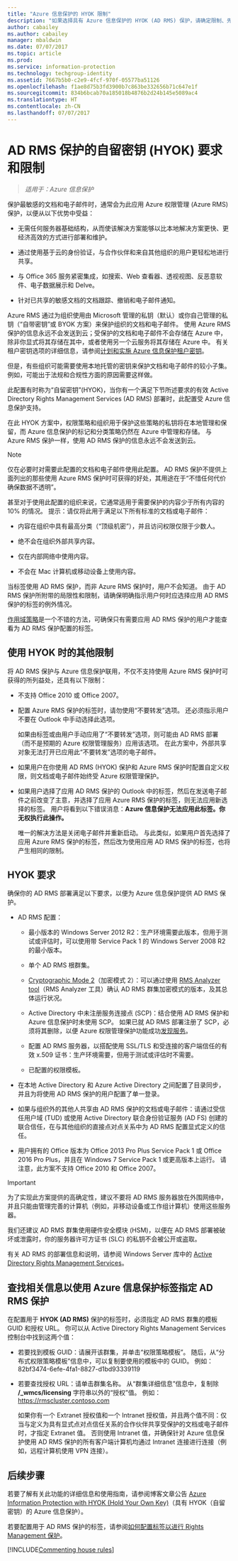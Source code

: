 ```yaml
---
title: "Azure 信息保护的 HYOK 限制"
description: "如果选择具有 Azure 信息保护的 HYOK (AD RMS) 保护，请确定限制、先决条件和建议。"
author: cabailey
ms.author: cabailey
manager: mbaldwin
ms.date: 07/07/2017
ms.topic: article
ms.prod: 
ms.service: information-protection
ms.technology: techgroup-identity
ms.assetid: 7667b5b0-c2e9-4fcf-970f-05577ba51126
ms.openlocfilehash: f1ae8d75b3fd3900b7c863be332656b71c647e1f
ms.sourcegitcommit: 834b6bcab70a185018b4876b2d24b145e5089ac4
ms.translationtype: HT
ms.contentlocale: zh-CN
ms.lasthandoff: 07/07/2017
---
```

# <a name="hold-your-own-key-hyok-requirements-and-restrictions-for-ad-rms-protection"></a>AD RMS 保护的自留密钥 (HYOK) 要求和限制

>*适用于：Azure 信息保护*

保护最敏感的文档和电子邮件时，通常会为此应用 Azure 权限管理 (Azure RMS) 保护，以便从以下优势中受益：

- 无需任何服务器基础结构，从而使该解决方案能够以比本地解决方案更快、更经济高效的方式进行部署和维护。

- 通过使用基于云的身份验证，与合作伙伴和来自其他组织的用户更轻松地进行共享。

- 与 Office 365 服务紧密集成，如搜索、Web 查看器、透视视图、反恶意软件、电子数据展示和 Delve。

- 针对已共享的敏感文档的文档跟踪、撤销和电子邮件通知。

Azure RMS 通过为组织使用由 Microsoft 管理的私钥（默认）或你自己管理的私钥（“自带密钥”或 BYOK 方案）来保护组织的文档和电子邮件。 使用 Azure RMS 保护的信息永远不会发送到云；受保护的文档和电子邮件不会存储在 Azure 中，除非你显式将其存储在其中，或者使用另一个云服务将其存储在 Azure 中。 有关租户密钥选项的详细信息，请参阅[计划和实施 Azure 信息保护租户密钥](../plan-design/plan-implement-tenant-key.md)。 

但是，有些组织可能需要使用本地托管的密钥来保护文档和电子邮件的较小子集。 例如，可能出于法规和合规性方面的原因需要这样做。  

此配置有时称为“自留密钥”(HYOK)，当你有一个满足下节所述要求的有效 Active Directory Rights Management Services (AD RMS) 部署时，此配置受 Azure 信息保护支持。

在此 HYOK 方案中，权限策略和组织用于保护这些策略的私钥将在本地管理和保留，而 Azure 信息保护的标记和分类策略仍然在 Azure 中管理和存储。 与 Azure RMS 保护一样，使用 AD RMS 保护的信息永远不会发送到云。

> [!NOTE]
> 仅在必要时对需要此配置的文档和电子邮件使用此配置。 AD RMS 保护不提供上面列出的那些使用 Azure RMS 保护时可获得的好处，其用途在于“不惜任何代价确保数据不透明”。
>
> 甚至对于使用此配置的组织来说，它通常适用于需要保护的内容少于所有内容的 10% 的情况。 提示：请仅将此用于满足以下所有标准的文档或电子邮件：
> 
> - 内容在组织中具有最高分类（“顶级机密”），并且访问权限仅限于少数人。
> 
> - 绝不会在组织外部共享内容。
> 
> - 仅在内部网络中使用内容。
> 
> - 不会在 Mac 计算机或移动设备上使用内容。

当标签使用 AD RMS 保护，而非 Azure RMS 保护时，用户不会知道。 由于 AD RMS 保护所附带的局限性和限制，请确保明确指示用户何时应选择应用 AD RMS 保护的标签的例外情况。 

[作用域策略](configure-policy-scope.md)是一个不错的方法，可确保只有需要应用 AD RMS 保护的用户才能查看为 AD RMS 保护配置的标签。 

## <a name="additional-limitations-when-using-hyok"></a>使用 HYOK 时的其他限制

将 AD RMS 保护与 Azure 信息保护联用，不仅不支持使用 Azure RMS 保护时可获得的所列益处，还具有以下限制：

- 不支持 Office 2010 或 Office 2007。

- 配置 Azure RMS 保护的标签时，请勿使用“不要转发”选项。 还必须指示用户不要在 Outlook 中手动选择此选项。 

    如果由标签或由用户手动应用了“不要转发”选项，则可能由 AD RMS 部署（而不是预期的 Azure 权限管理服务）应用该选项。 在此方案中，外部共享对象无法打开已应用此“不要转发”选项的电子邮件。

- 如果用户在你使用 AD RMS (HYOK) 保护和 Azure RMS 保护时配置自定义权限，则文档或电子邮件始终受 Azure 权限管理保护。

- 如果用户选择了应用 AD RMS 保护的 Outlook 中的标签，然后在发送电子邮件之前改变了主意，并选择了应用 Azure RMS 保护的标签，则无法应用新选择的标签。 用户将看到以下错误消息：**Azure 信息保护无法应用此标签。你无权执行此操作。**
    
    唯一的解决方法是关闭电子邮件并重新启动。 与此类似，如果用户首先选择了应用 Azure RMS 保护的标签，然后改为使用应用 AD RMS 保护的标签，也将产生相同的限制。

## <a name="requirements-for-hyok"></a>HYOK 要求

确保你的 AD RMS 部署满足以下要求，以便为 Azure 信息保护提供 AD RMS 保护。

- AD RMS 配置：
    
    - 最小版本的 Windows Server 2012 R2：生产环境需要此版本，但用于测试或评估时，可以使用带 Service Pack 1 的 Windows Server 2008 R2 的最小版本。
    
    - 单个 AD RMS 根群集。
    
    - [Cryptographic Mode 2](https://technet.microsoft.com/library/hh867439.aspx)（加密模式 2）：可以通过使用 [RMS Analyzer tool](https://www.microsoft.com/en-us/download/details.aspx?id=46437)（RMS Analyzer 工具）确认 AD RMS 群集加密模式的版本，及其总体运行状况。   
    
    - Active Directory 中未注册服务连接点 (SCP)：结合使用 AD RMS 保护和 Azure 信息保护时未使用 SCP。 如果已就 AD RMS 部署注册了 SCP，必须将其删除，以便 Azure 权限管理保护功能成功[发现服务](../rms-client/client-deployment-notes.md#rms-service-discovery)。
    
    - 配置 AD RMS 服务器，以搭配使用 SSL/TLS 和受连接的客户端信任的有效 x.509 证书：生产环境需要，但用于测试或评估时不需要。
    
    - 已配置的权限模板。

- 在本地 Active Directory 和 Azure Active Directory 之间配置了目录同步，并且为将使用 AD RMS 保护的用户配置了单一登录。

- 如果与组织外的其他人共享由 AD RMS 保护的文档或电子邮件：请通过受信任用户域 (TUD) 或使用 Active Directory 联合身份验证服务 (AD FS) 创建的联合信任，在与其他组织的直接点对点关系中为 AD RMS 配置显式定义的信任。

- 用户拥有的 Office 版本为 Office 2013 Pro Plus Service Pack 1 或 Office 2016 Pro Plus，并且在 Windows 7 Service Pack 1 或更高版本上运行。 请注意，此方案不支持 Office 2010 和 Office 2007。

> [!IMPORTANT]
> 为了实现此方案提供的高确定性，建议不要将 AD RMS 服务器放在外围网络中，并且只能由管理完善的计算机（例如，非移动设备或工作组计算机）使用这些服务器。 
> 
> 我们还建议 AD RMS 群集使用硬件安全模块 (HSM)，以便在 AD RMS 部署被破坏或泄露时，你的服务器许可方证书 (SLC) 的私钥不会被公开或盗取。 

有关 AD RMS 的部署信息和说明，请参阅 Windows Server 库中的 [Active Directory Rights Management Services](https://technet.microsoft.com/library/hh831364.aspx)。 


## <a name="locating-the-information-to-specify-ad-rms-protection-with-an-azure-information-protection-label"></a>查找相关信息以使用 Azure 信息保护标签指定 AD RMS 保护

在配置用于 **HYOK (AD RMS)** 保护的标签时，必须指定 AD RMS 群集的模板 GUID 和授权 URL。 你可以从 Active Directory Rights Management Services 控制台中找到这两个值：

- 若要找到模板 GUID：请展开该群集，并单击“权限策略模板”。 随后，从“分布式权限策略模板”信息中，可以复制要使用的模板中的 GUID。 例如：82bf3474-6efe-4fa1-8827-d1bd93339119

- 若要查找授权 URL：请单击群集名称。 从“群集详细信息”信息中，复制除 **/_wmcs/licensing** 字符串以外的“授权”值。 例如：https://rmscluster.contoso.com 
    
    如果你有一个 Extranet 授权值和一个 Intranet 授权值，并且两个值不同：仅当与定义为具有显式点对点信任关系的合作伙伴共享受保护的文档或电子邮件时，才指定 Extranet 值。 否则使用 Intranet 值，并确保针对 Azure 信息保护使用 AD RMS 保护的所有客户端计算机均通过 Intranet 连接进行连接（例如，远程计算机使用 VPN 连接）。

## <a name="next-steps"></a>后续步骤

若要了解有关此功能的详细信息和使用指南，请参阅博客文章公告 [Azure Information Protection with HYOK (Hold Your Own Key)](https://blogs.technet.microsoft.com/enterprisemobility/2016/08/10/azure-information-protection-with-hyok-hold-your-own-key/)（具有 HYOK（自留密钥）的 Azure 信息保护）。

若要配置用于 AD RMS 保护的标签，请参阅[如何配置标签以进行 Rights Management 保护](../deploy-use/configure-policy-protection.md)。 

[!INCLUDE[Commenting house rules](../includes/houserules.md)]